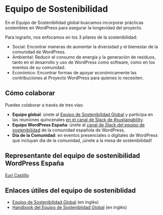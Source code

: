 # Equipo de Sostenibilidad

En el Equipo de Sostenibilidad global buscamos incorporar prácticas sostenibles en WordPress para asegurar la longevidad del proyecto.

Para lograrlo, nos enfocamos en los 3 pilares de la sostenibilidad:

- Social: Encontrar maneras de aumentar la diversidad y el bienestar de la comunidad de WordPress.
- Ambiental: Reducir el consumo de energía y la generación de residuos, tanto en el desarrollo y uso de WordPress como software, como en los eventos de su comunidad.
- Económico: Encontrar formas de apoyar económicamente las contribuciones al Proyecto WordPress para quienes lo necesiten.



## Cómo colaborar

Puedes colaborar a través de tres vías:

- **Equipo global**: únete al [Equipo de Sostenibilidad Global](https://make.wordpress.org/sustainability/) y participa en las reuniones quincenales [en el canal de Slack de #sustainability](https://wordpress.slack.com/archives/sustainability/).
- **Equipo WordPress España**: únete al [canal de Slack del equipo de sostenibilidad](https://wpes.slack.com/archives/C07PAKXJ2PN) de la comunidad española de WordPress.
- **Día de la Comunidad**: en eventos presenciales o digitales de WordPress que incluyan día de la comunidad, ¡únete a la mesa de sostenibilidad! 


## Representante del equipo de sostenibilidad WordPress España

[Euri Castillo](https://wpes.slack.com/team/U0220N4MA1E)

## Enlaces útiles del equipo de sosteniblidad

- [Equipo de Sostenibilidad Global](https://make.wordpress.org/sustainability/) (en inglés)
- [Handbook del Equipo de Sosteniblidad Global](https://make.wordpress.org/sustainability/handbook/) (en inglés)